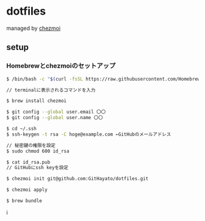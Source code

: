 # dotfiles
managed by [chezmoi](https://www.chezmoi.io/)

## setup
### Homebrewとchezmoiのセットアップ
```zsh
$ /bin/bash -c "$(curl -fsSL https://raw.githubusercontent.com/Homebrew/install/HEAD/install.sh)"

// terminalに表示されるコマンドを入力

$ brew install chezmoi

$ git config --global user.email 〇〇
$ git config --global user.name 〇〇

$ cd ~/.ssh
$ ssh-keygen -t rsa -C hoge@example.com ←GitHubのメールアドレス

// 秘密鍵の権限を設定
$ sudo chmod 600 id_rsa

$ cat id_rsa.pub
// GitHubにssh keyを設定

$ chezmoi init git@github.com:GitHayato/dotfiles.git

$ chezmoi apply

$ brew bundle
```
i
